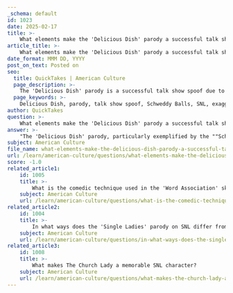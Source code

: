 ```yaml
---
_schema: default
id: 1023
date: 2025-02-17
title: >-
    What elements make the 'Delicious Dish' parody a successful talk show spoof?
article_title: >-
    What elements make the 'Delicious Dish' parody a successful talk show spoof?
date_format: MMM DD, YYYY
post_on_text: Posted on
seo:
  title: QuickTakes | American Culture
  page_description: >-
    The 'Delicious Dish' parody is a successful talk show spoof due to its use of exaggeration, cultural commentary, distinct character portrayals, clever wordplay, nostalgia, and innovative storytelling, exemplified by the iconic 'Schweddy Balls' sketch.
  page_keywords: >-
    Delicious Dish, parody, talk show spoof, Schweddy Balls, SNL, exaggeration, absurdity, cultural commentary, character portrayals, wordplay, puns, nostalgia, innovative storytelling, public radio, comedic tension
author: QuickTakes
question: >-
    What elements make the 'Delicious Dish' parody a successful talk show spoof?
answer: >-
    "The 'Delicious Dish' parody, particularly exemplified by the ""Schweddy Balls"" sketch, is a successful talk show spoof due to several key elements:\n1. **Exaggeration and Absurdity**: The sketch amplifies the serious tone and format of NPR's ""Delicious Dish,"" transforming a seemingly mundane cooking segment into a comedic exploration of double entendres and innuendo. Alec Baldwin's portrayal of Pete Schweddy, who discusses his holiday treats with a straight face, highlights the absurdity of the situation, making the humor more impactful.\n2. **Cultural Commentary**: The parody serves as a commentary on the nature of public radio and its often overly serious approach to topics that can be inherently humorous. By exaggerating the elements of the original show, SNL prompts viewers to reflect on the sometimes ridiculous aspects of televised performances, showcasing the absurdity that can exist within seemingly innocent entertainment.\n3. **Character Portrayals**: The characters in the sketch are portrayed with distinct traits that enhance the humor. Baldwin's deadpan delivery contrasts sharply with the outrageousness of the subject matter, creating a comedic tension that resonates with audiences. The supporting characters, played by Ana Gasteyer and Molly Shannon, also contribute to the sketch's success by embodying the overly earnest hosts typical of public radio.\n4. **Clever Wordplay**: The use of clever wordplay and puns is central to the humor in ""Schweddy Balls."" The title itself is a play on words, and the dialogue is filled with suggestive phrases that invite laughter while maintaining a veneer of seriousness. This technique not only entertains but also engages the audience in a more interactive way, as they catch the innuendos.\n5. **Nostalgia and Familiarity**: By referencing a well-known format and style of public radio, the sketch taps into a shared cultural experience. Viewers familiar with NPR's programming can appreciate the parody on a deeper level, as it plays on their expectations and experiences with the original content.\n6. **Innovative Storytelling**: The sketch exemplifies SNL's talent for innovative comedic storytelling, blending nostalgia with absurdity. This approach not only entertains but also showcases the show's ability to critique and satirize cultural phenomena effectively.\nIn summary, the success of the 'Delicious Dish' parody lies in its clever use of exaggeration, cultural commentary, character portrayals, wordplay, nostalgia, and innovative storytelling, all of which contribute to its lasting impact in the realm of television comedy."
subject: American Culture
file_name: what-elements-make-the-delicious-dish-parody-a-successful-talk-show-spoof.md
url: /learn/american-culture/questions/what-elements-make-the-delicious-dish-parody-a-successful-talk-show-spoof
score: -1.0
related_article1:
    id: 1005
    title: >-
        What is the comedic technique used in the 'Word Association' sketch?
    subject: American Culture
    url: /learn/american-culture/questions/what-is-the-comedic-technique-used-in-the-word-association-sketch
related_article2:
    id: 1004
    title: >-
        In what ways does the 'Single Ladies' parody on SNL differ from the original performance?
    subject: American Culture
    url: /learn/american-culture/questions/in-what-ways-does-the-single-ladies-parody-on-snl-differ-from-the-original-performance
related_article3:
    id: 1008
    title: >-
        What makes The Church Lady a memorable SNL character?
    subject: American Culture
    url: /learn/american-culture/questions/what-makes-the-church-lady-a-memorable-snl-character
---
```


&nbsp;